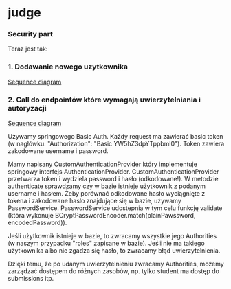 # judge
### Security part

Teraz jest tak:

### 1. Dodawanie nowego uzytkownika

[Sequence diagram](https://www.draw.io/?lightbox=1&highlight=0000ff&edit=_blank&layers=1&nav=1&title=AddNewUser.html#R7Zxbc5s4FIB%2FjWe6D%2BkA4mI%2F5trNTLfN1N3bowyyzUZGXiHn0l9fCSRACGzsQOJm7IcEHYQE6DsXHckegcvV0ycK18s%2FSITwyLGipxG4GjnOxLP4XyF4zgU%2BcHPBgsZRLrJLwTT%2BgaRQXrfYxBFKtYqMEMzitS4MSZKgkGkySCl51KvNCdZ7XcMFMgTTEGJT%2BnccsaWU2pZVnvgdxYul7HqsHngGw%2FsFJZtE9jdywDz75KdXULUl66dLGJHHighcj8AlJYTlR6unS4TFq1WvLb%2FupuVscd8UJazLBcEMzqAdurPQCebuzDpz8hYeIN7IdzEC53%2BmiF6ShFGCMaLyztmzelv8IdbicLPCn%2BM5wnHCSxdrROMVYrw%2BuMJSfFfKLh6XMUPTNQzFpY8cIy5bshXmJZsf8qFlkF9CizLGcJ3Gs6xXi0soCjc0jR%2FQN5TmBAkp2TDR02VBRlZVjAiKZFPFS7eydldxKI8xnCF8UQzhJcFEdJ%2BQ7IFS%2Fvz3SAn5yFrZpzijSBFdzGOMKzVvso%2BQ86e6gasYC8X4C9EIJlCKpRbYjiw3dQRxvEi4LOTDm71Ec7wlAg%2BIMvRUEcnx%2F4QIHwD6zKvIs46CWurqWBYfK%2BCrKssK856qCKWyLYqmS%2BD4gWSuI3%2FKAlQBrPNWoWRN4oRl%2FXsXI%2B%2Bqhh2hbEkWJIG4Cl4Jg%2FXeYWhV7850uJ4GR0GCRocJh%2BsNAQdoMk53ME0fCY2miD7E3JicrNMRA7m3dQLebuvkvJ51aiDwZJ16s05gXzq8mnVyulkn2x4CDrctdDpZpl8Axr0tkz%2FR4XvbuMlrg%2B8KkhN47wq8cXBM4Dnjk0sc0CV6%2B9KhswHcbh7RHwINv8kmXUHGq6Unb3jUHO5tlCZH5Q2dBnd4Mkq9GSV%2FXzpqWQSg4vYdVgkMwUaDvwLn53e3XMbVPd2sThnO48Zx%2F0j9mBKck5NlGtAyjfdl403zm94MeDCK4Jw%2FMBj7Z46Z%2FE7hA%2Fqw4fO43wxMULRAU1ksSbgupTUSKljxF0if%2F%2BGFM%2BsjUOV%2FRb2P3HXKcoWp7Pr%2FEGPPcuDghhFhiopuPxOylo3nNyruTtPXBhVmkC5Qa6p6vHXg%2BJ1bPqiNnixShCHjZlPrrGmkZOt3QsvKpgPP1pp1VTeqiZRsaIjkVeV4n1MKnyvVpPJWapRdqTpkPk8RM6gpnvdAkIJBaLE%2FOjos%2FthtoyWC6bLwR13RQU8xk1g6sph3NA5ksd5Nd9jyQWuBzfY7EGlbzUTuh1s7Jc00%2Bj7QaRwHzUi11h%2FX8Mrv4GDY2t7dyaW9SXQTuHp443Z0YYWr63eFxDZguPs6%2FT4Sru1G%2BDH%2Bj1uqbYCIR49DiM%2Fly5oRxsgqszPRudjcIWSYhPdV02RphmknCx3HsWo0EZ6Rx6q9zAT8xJLQ%2BIeI5XHFgnGTVTVgW63XvsZq0tlWGZbxpcbLsDY20Olz6lS1%2BMpeDI%2B54oKSkD6v2Ye1XBQ2o6ZfGDR1vweDo6DYTg54HXLAG5LjmoH2HSUP2aYzxwopipCYm%2BM0vx3%2BpjGfqYs3h56YgZTKDiSEod3TfjmTt90GApmIhAovgdGciQt4U3Gy%2BJ5FSWf%2BO3KHPXg%2Frw6R6fua528D%2BD7XMai6TkKSQ6Us0omeI6IH1FJDoGNqqD4h7AcfM2k9ZYRm9KCMo%2BjE0XFyNBnv5kglJzQzNEQWqWmPko%2FFGEbxAz9ciMNRcKGkvIPqiYa6jv%2F%2FRuxIvphznGaE3N9GpWwEzkV0710IP83nc87lAQ2LmUECV6ihWc4B5%2B7glkt96btlSvAA94tWPO7Y3mzXNoPWuu0xcQv5DfrRqgzFLiyVlWtKuA%2B3LauuDr2mwromsrTsV2M8fUD0DgaJwx1vXLNdtSby2cIe2c5u8T6wal9N2FnfrnHwwjxWHRRzYVDOJrf73WxKoEFCxWodLJfxzIyXkQequ%2BBVHEUZiS3es%2FxeyRaVld%2BOkXcyKoJjbQWlUV22Zd1t29XT4%2F0k3VVWQ2902DR5w1pcvmmuNbg6LQC%2FUYr0RR7Jq5mS110BrlN3%2BorLwDA063nXJeBiu8Cu%2FHkwCBzuW4QrXSOUAYIPX3fyKhjZkQQ0GvICd3tDPUUxrl3fyrR9Nc6s3%2FNqnAGQmUWIk5jFXJV%2BmJsu31nwkmtPq6bz4MWbTHoJV2p5xzO7htswAYv9JpOZrtah0%2BpD7yYkAHrk6Fq12HFvze91xMxZBT%2FdsqPnvWnj7rlEMVhKj9xetFPpSaGdk9fQzkILht6jVRQP3aKlVqnt2jYbdzToLhv1XZHt%2B768PszE62i3itwr2n37ZXr9Tex3uP3y%2FSv%2Ft2maTr4zRd8x%2FRKKDvxeFFsP8s5eR63NNEHKINuIdZkVSlPxWyK9DDBXWLUsMzLWX5oXafRVGbef6bJb31E06ThfdgZZzrCMt9vLXkbdpI6DVqN60E7G7hZzqzFsmbm%2BdNbl6lsEvQDoTRy8wbUPfQPmFrL3rW%2BFcSyGYzh948Xy14Xy0Sp%2FwQlc%2FwQ%3D)


### 2. Call do endpointów które wymagają uwierzytelniania i autoryzacji

[Sequence diagram](https://www.draw.io/?lightbox=1&highlight=0000ff&edit=_blank&layers=1&nav=1&title=Authentication.html#R7Vtbc9o6EP41zLQPZGz5AjwCSdrO9MxkTtpzeRS2AJ3IFpXlEPrrz8qW7xcINWl6TnhIrZW8srXfrr7VuiNrGTx9EHi3%2FY37hI2Q4T%2BNrOsRQjPHgL9KcEgFrmWngo2gfioyC8E9%2FU60UN%2B3ialPospAyTmTdFcVejwMiScrMiwE31eHrTmrzrrDG9IQ3HuYNaV%2FUl9utdQ0jKLjI6GbrZ56mr3wCnsPG8HjUM83QtY6%2BaXdAc506fHRFvt8XxJZNyNrKTiX6VXwtCRMLW22bOl9tx29%2BXMLEspTbrAmBnZN352i2WqGJt4YpRoeMYv1Woys%2BTKOJA%2FmsdyCWuphSXk4Qi6DKRY%2BfYTLjbq8E%2FQR7CayLpi21KtfWB6yRYZ336nLOGCf6ZowGkJrsSOCBkSCFuuaafFdIVvst1SS%2Bx321K17QB%2FItjJg0DLhEhAhMdwi8jZjeBfRVTKrARJBvFhE9JH8TqIUeErKY6lmWuaASoYqQxJfq8ptZSR6A%2Brpa4ZXhC1yyy8542r6kCcvFEnBH0gmBEAYyS%2FvyQCmplhTxkojb5OfksNb3eKAMuVPfxDh4xBrsXYeE%2Bl220SY0U0IMg%2FMlyyiNjIRkjx1IsfM8QhuTjgYQBxgSHbD1E1v0S4%2B1Yjel%2FzF1l6%2FLbmKkw3E2kc3ueoCp3ChoXoibK0mbOtwK4Fkx2kok%2Bmdxci5rqGOC7nlGx5iVsZdgQXjf4iF9jjRCQ7XqWAjj5tlcBhNbNjORbDhNrBAfAj3ulmY%2B6aQ1sxdws4%2FRMqDXmgcS65iR67hM%2Bc7PQ6WThz%2BUo2rvPm3UndlqpVLBSWAJfOkD6qe7pmWgLfjsfBIv3tILDakS4%2FVblFBGMT7x%2BoDtdknuXUuBD6UBmhPKzTfKUEpihh2FSlWbb86Nt5xathIn6BASv4qZ4Jn0ogsAtSpBVGc5IGEDXCBH8kqZoTaaXCxBTXjT8MrlT%2FCTsvmuiOgvp8AsyPAFESjx6M1XdJPUrCQXnyl7tPp6saVMbFQxSi69TzkNExtVS09dqoK%2BHodAZbrgeEHzZ3tWCVzfwLuZtS5j0EjZfTY80gUrWOlEwPnQ0YcKf5jbLHqh8WGbpwsl9LABZUUeC1aJsvzLSaRemEPK40rhaid4OoWolStDqnJYGdgTGnt4E8hl%2BQ4MdJcx7RbwCVV1MoxyMha4TcCVTTcfEki2ti90E5Rd2jbbm4VaOK28IhLbBVN6wP7vcNRtOfCvyfikcLqvvHYX4u79PNYd2Ic5bGohatchseaLQh8I7KXJLJ2LzqcKpG10GlENie8w4LDaAtP87tPIAOHj%2BKgZ5d4i06vE5D90ck6HpyMlwtO5ltwetngZBq96LBfU5ptWg0w%2FECaXUqf82w5TZ%2Fdqd2VPvs42uaB5ORE%2FYlKNdHYSGeCZjrRdKKbJ2bpvRl4trEfT8FPCg%2BXzcpd16qS8umkDI0Txk9rUBo4KzedRiT6cPNlpHbn2yheBTSKkjTtFtZ6rlR1R6l6LrTiUvIgQZg%2FV6UEJWPceyiD0qhA8mhAOjGYlN2FsBXflz0lEUCHSiK%2Fq%2B2XlbALYC1Dd0jcmj8Rt83jn9p%2BiOo8K30XfdewRwPmrIG5jwSrcoc1bymGjMfjTLoSRQ2kMQ7%2B%2FRarcs9CnxB8z8orWpyqx4GiYOEq2pXU1AssPcoXOILdExnT2cFC9pag0gS92o4UcUqeNADdyXewbEebtexorYTbvMSWlvGbKuH%2BGhHxdhbwazKsfvg5r4puo7ei1ksXtfrPKu1acJo6J9Ft17kEOH5KUescBvFi5GBS817bqC18ymEa5KCbHQ9JH1CzkATwpOvDu116vry%2BFTz4klaUVH1AVRKu1PPq4%2Bd37983TP4fKzWh%2FlITZGhmbtSsLKTzqh8llpOq1ozsXbbaZDUP9MB%2BMZPDGBocOav6jBrlnfYaULXoYw%2Bzrdq1wGm3sDq7JXCiS%2Byq1rDHFHkChpx6BpYni7qvnC%2BedVLREX1fILJOK%2Far26Uj6Xqumo7wPIij2ZcxetnmZtXmFZObv5zJzdrZIpqdafSjii5odrt5YA1TqfxtcVB%2FQxyQd7G%2BGGh3fS1BNy9VZevutLDV2UtFXbuZSX%2BNWqpVw5wYW9UTY9R9YnzGIbE5Kh8Su1bWPuNbrlPoM3q1327ZZvULUMtweyNBc%2FyFT4ntQbf6oUP2KWnT4GEd1b52QPWTi1PDunNM0bOTrY553EnrPGeCBprFx%2FXp8OI%2FMFg3%2FwI%3D)

Używamy springowego Basic Auth.
Każdy request ma zawierać basic token (w nagłówku: "Authorization": "Basic YW5hZ3dpYTppbml0").
Token zawiera zakodowane username i password.

Mamy napisany CustomAuthenticationProvider który implementuje springowy interfejs AuthenticationProvider.
CustomAuthenticationProvider przetwarza token i wydziela password i hasło (odkodowane!).
W metodzie authenticate sprawdzamy czy w bazie istnieje użytkownik z podanym username i hasłem.
Żeby porównać odkodowane hasło wyciągnięte z tokena i zakodowane hasło znajdujące się w bazie, używamy PasswordService.
PasswordService udostepnia w tym celu funkcję validate (która wykonuje BCryptPasswordEncoder.match(plainPawssword, encodedPassword)).

Jeśli użytkownik istnieje w bazie, to zwracamy wszystkie jego Authorities (w naszym przypadku "roles" zapisane w bazie).
Jeśli nie ma takiego użytkownika albo nie zgadza się hasło, to zwracamy błąd uwierzytelnienia.

Dzięki temu, że po udanym uwierzytelnieniu zwracamy Authorities, możemy zarządzać dostępem do różnych zasobów,
np. tylko student ma dostęp do submissions itp.
